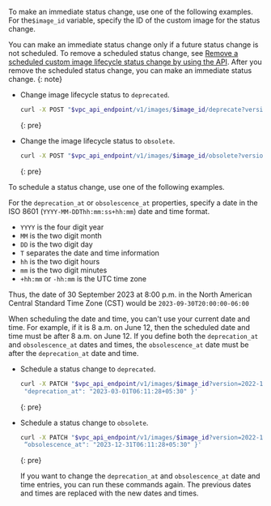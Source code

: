 

To make an immediate status change, use one of the following examples. For the`$image_id` variable, specify the ID of the custom image for the status change.

You can make an immediate status change only if a future status change is not scheduled. To remove a scheduled status change, see [Remove a scheduled custom image lifecycle status change by using the API](#schedule-ilm-reset-status-change-API). After you remove the scheduled status change, you can make an immediate status change.
{: note}

- Change image lifecycle status to `deprecated`.

   ```sh
   curl -X POST "$vpc_api_endpoint/v1/images/$image_id/deprecate?version=2023-02-21&generation=2" -H “Authorization: Bearer $iam_token”
   ```
   {: pre}

- Change the image lifecycle status to `obsolete`.

   ```sh
   curl -X POST "$vpc_api_endpoint/v1/images/$image_id/obsolete?version=2023-12-21&generation=2" -H “Authorization: Bearer $iam_token”
   ```
   {: pre}

To schedule a status change, use one of the following examples. 

For the `deprecation_at` or `obsolescence_at` properties, specify a date in the ISO 8601 (`YYYY-MM-DDThh:mm:ss+hh:mm`) date and time format.

* `YYYY` is the four digit year
* `MM` is the two digit month
* `DD` is the two digit day
* `T` separates the date and time information
* `hh` is the two digit hours
* `mm` is the two digit minutes
* `+hh:mm` or `-hh:mm` is the UTC time zone

Thus, the date of 30 September 2023 at 8:00 p.m. in the North American Central Standard Time Zone (CST) would be `2023-09-30T20:00:00-06:00`

When scheduling the date and time, you can't use your current date and time. For example, if it is 8 a.m. on June 12, then the scheduled date and time must be after 8 a.m. on June 12. If you define both the `deprecation_at` and `obsolescence_at` dates and times, the `obsolescence_at` date must be after the `deprecation_at` date and time.

- Schedule a status change to `deprecated`.

   ```sh
   curl -X PATCH "$vpc_api_endpoint/v1/images/$image_id?version=2022-11-21&generation=2" -H "Authorization: Bearer $iam_token" -d '{
    "deprecation_at": "2023-03-01T06:11:28+05:30" }'
   ```
   {: pre}

- Schedule a status change to `obsolete`.

   ```sh
   curl -X PATCH "$vpc_api_endpoint/v1/images/$image_id?version=2022-11-21&generation=2" -H "Authorization: Bearer $iam_token" -d '{
    “obsolescence_at": "2023-12-31T06:11:28+05:30" }'
   ```
   {: pre}

   If you want to change the `deprecation_at` and `obsolescence_at` date and time entries, you can run these commands again. The previous dates and times are replaced with the new dates and times.

